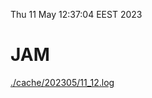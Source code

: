 Thu 11 May 12:37:04 EEST 2023
# JAM
<a href='./cache/202305/11_12.log'>./cache/202305/11_12.log</a>
